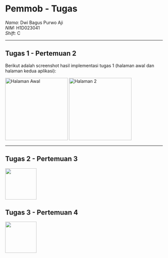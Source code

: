 # Pemmob - Tugas
*Nama:* Dwi Bagus Purwo Aji  
*NIM:* H1D023041  
*Shift:* C  

---

## Tugas 1 - Pertemuan 2
Berikut adalah screenshot hasil implementasi tugas 1 (halaman awal dan halaman kedua aplikasi):  

<img width="200" height="auto" alt="Halaman Awal" src="https://github.com/user-attachments/assets/5aaa9581-fe16-4ec6-9c09-77551f102af3" />  
<img width="200" height="auto" alt="Halaman 2" src="https://github.com/user-attachments/assets/4ff1d865-da3e-4945-b071-36368fb18109" />  

---

## Tugas 2 - Pertemuan 3
<img src="https://raw.githubusercontent.com/Zerive05/IFUnsoedMobile_H1D023041/main/assets/demo_Tugas_2_pertemuan_3.gif" width="100">

## Tugas 3 - Pertemuan 4
<img src="https://raw.githubusercontent.com/Zerive05/IFUnsoedMobile_H1D023041/main/assets/demo_Tugas_3_pertemuan_4.gif" width="100">
